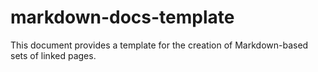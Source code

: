 # markdown-docs-template

This document provides a template for the creation of Markdown-based sets of linked pages.


